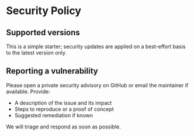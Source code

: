 # Security Policy

## Supported versions

This is a simple starter; security updates are applied on a best-effort basis to the latest version only.

## Reporting a vulnerability

Please open a private security advisory on GitHub or email the maintainer if available. Provide:

- A description of the issue and its impact
- Steps to reproduce or a proof of concept
- Suggested remediation if known

We will triage and respond as soon as possible.


